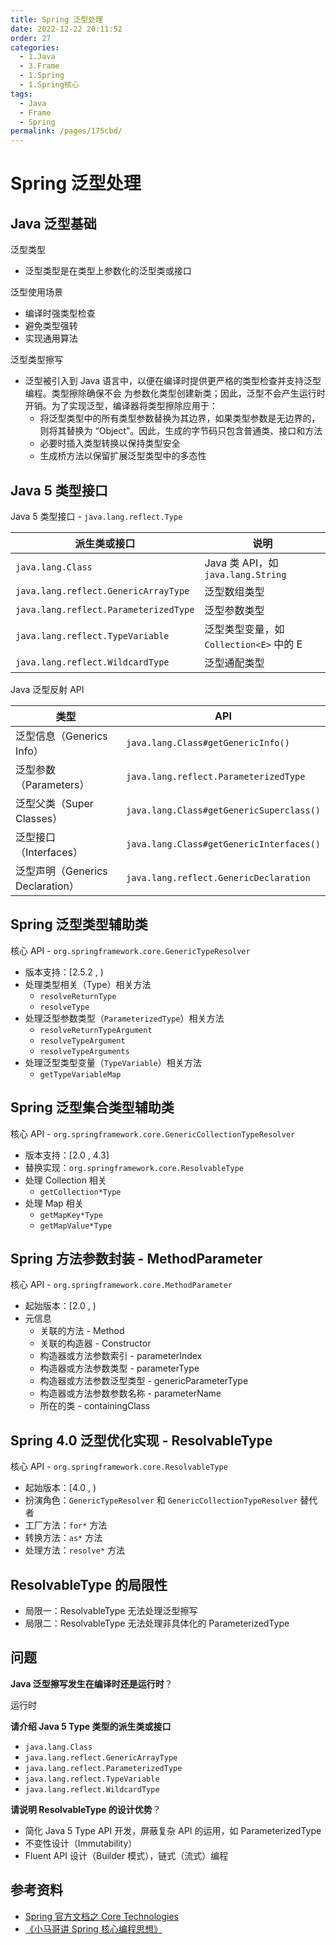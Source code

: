```yaml
---
title: Spring 泛型处理
date: 2022-12-22 20:11:52
order: 27
categories:
  - 1.Java
  - 3.Frame
  - 1.Spring
  - 1.Spring核心
tags:
  - Java
  - Frame
  - Spring
permalink: /pages/175cbd/
---
```


# Spring 泛型处理

## Java 泛型基础

泛型类型

- 泛型类型是在类型上参数化的泛型类或接口

泛型使用场景

- 编译时强类型检查
- 避免类型强转
- 实现通用算法

泛型类型擦写

- 泛型被引入到 Java 语言中，以便在编译时提供更严格的类型检查并支持泛型编程。类型擦除确保不会
  为参数化类型创建新类；因此，泛型不会产生运行时开销。为了实现泛型，编译器将类型擦除应用于：
  - 将泛型类型中的所有类型参数替换为其边界，如果类型参数是无边界的，则将其替换为
    “Object”。因此，生成的字节码只包含普通类、接口和方法
  - 必要时插入类型转换以保持类型安全
  - 生成桥方法以保留扩展泛型类型中的多态性

## Java 5 类型接口

Java 5 类型接口 - `java.lang.reflect.Type`

| 派生类或接口                          | 说明                                    |
| ------------------------------------- | --------------------------------------- |
| `java.lang.Class`                     | Java 类 API，如 `java.lang.String`      |
| `java.lang.reflect.GenericArrayType`  | 泛型数组类型                            |
| `java.lang.reflect.ParameterizedType` | 泛型参数类型                            |
| `java.lang.reflect.TypeVariable`      | 泛型类型变量，如 `Collection<E>` 中的 E |
| `java.lang.reflect.WildcardType`      | 泛型通配类型                            |

Java 泛型反射 API

| 类型                             | API                                      |
| -------------------------------- | ---------------------------------------- |
| 泛型信息（Generics Info）        | `java.lang.Class#getGenericInfo()`       |
| 泛型参数（Parameters）           | `java.lang.reflect.ParameterizedType`    |
| 泛型父类（Super Classes）        | `java.lang.Class#getGenericSuperclass()` |
| 泛型接口（Interfaces）           | `java.lang.Class#getGenericInterfaces()` |
| 泛型声明（Generics Declaration） | `java.lang.reflect.GenericDeclaration`   |

## Spring 泛型类型辅助类

核心 API - `org.springframework.core.GenericTypeResolver`

- 版本支持：[2.5.2 , )
- 处理类型相关（Type）相关方法
  - `resolveReturnType`
  - `resolveType`
- 处理泛型参数类型（`ParameterizedType`）相关方法
  - `resolveReturnTypeArgument`
  - `resolveTypeArgument`
  - `resolveTypeArguments`
- 处理泛型类型变量（`TypeVariable`）相关方法
  - `getTypeVariableMap`

## Spring 泛型集合类型辅助类

核心 API - `org.springframework.core.GenericCollectionTypeResolver`

- 版本支持：[2.0 , 4.3]
- 替换实现：`org.springframework.core.ResolvableType`
- 处理 Collection 相关
  - `getCollection*Type`
- 处理 Map 相关
  - `getMapKey*Type`
  - `getMapValue*Type`

## Spring 方法参数封装 - MethodParameter

核心 API - `org.springframework.core.MethodParameter`

- 起始版本：[2.0 , )
- 元信息
  - 关联的方法 - Method
  - 关联的构造器 - Constructor
  - 构造器或方法参数索引 - parameterIndex
  - 构造器或方法参数类型 - parameterType
  - 构造器或方法参数泛型类型 - genericParameterType
  - 构造器或方法参数参数名称 - parameterName
  - 所在的类 - containingClass

## Spring 4.0 泛型优化实现 - ResolvableType

核心 API - `org.springframework.core.ResolvableType`

- 起始版本：[4.0 , )
- 扮演角色：`GenericTypeResolver` 和 `GenericCollectionTypeResolver` 替代者
- 工厂方法：`for*` 方法
- 转换方法：`as*` 方法
- 处理方法：`resolve*` 方法

## ResolvableType 的局限性

- 局限一：ResolvableType 无法处理泛型擦写
- 局限二：ResolvableType 无法处理非具体化的 ParameterizedType

## 问题

**Java 泛型擦写发生在编译时还是运行时**？

运行时

**请介绍 Java 5 Type 类型的派生类或接口**

- `java.lang.Class`
- `java.lang.reflect.GenericArrayType`
- `java.lang.reflect.ParameterizedType`
- `java.lang.reflect.TypeVariable`
- `java.lang.reflect.WildcardType`

**请说明 ResolvableType 的设计优势**？

- 简化 Java 5 Type API 开发，屏蔽复杂 API 的运用，如 ParameterizedType
- 不变性设计（Immutability）
- Fluent API 设计（Builder 模式），链式（流式）编程

## 参考资料

- [Spring 官方文档之 Core Technologies](https://docs.spring.io/spring-framework/docs/current/spring-framework-reference/core.html#beans)
- [《小马哥讲 Spring 核心编程思想》](https://time.geekbang.org/course/intro/265)